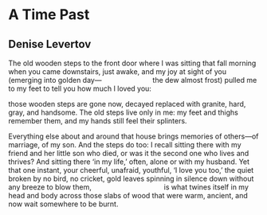 # A Time Past
## Denise Levertov
The old wooden steps to the front door
where I was sitting that fall morning
when you came downstairs, just awake,
and my joy at sight of you (emerging
into golden day—
                         the dew almost frost)
pulled me to my feet to tell you
how much I loved you:

those wooden steps
are gone now, decayed
replaced with granite,
hard, gray, and handsome.
The old steps live
only in me:
my feet and thighs
remember them, and my hands
still feel their splinters.

Everything else about and around that house
brings memories of others—of marriage,
of my son. And the steps do too: I recall
sitting there with my friend and her little son who died,
or was it the second one who lives and thrives?
And sitting there ‘in my life,’ often, alone or with my husband.
Yet that one instant,
your cheerful, unafraid, youthful, ‘I love you too,’
the quiet broken by no bird, no cricket, gold leaves
spinning in silence down without
any breeze to blow them,
                                    is what twines itself
in my head and body across those slabs of wood
that were warm, ancient, and now
wait somewhere to be burnt.